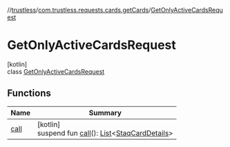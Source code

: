 //[trustless](../../../index.md)/[com.trustless.requests.cards.getCards](../index.md)/[GetOnlyActiveCardsRequest](index.md)

# GetOnlyActiveCardsRequest

[kotlin]\
class [GetOnlyActiveCardsRequest](index.md)

## Functions

| Name | Summary |
|---|---|
| [call](call.md) | [kotlin]<br>suspend fun [call](call.md)(): [List](https://kotlinlang.org/api/latest/jvm/stdlib/kotlin.collections/-list/index.html)&lt;[StaqCardDetails](../../com.trustless.requests.cards/-staq-card-details/index.md)&gt; |
